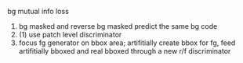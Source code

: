 bg mutual info loss
1. bg masked and reverse bg masked predict the same bg code
2. (1) use patch level discriminator
3. focus fg generator on bbox area; artifitially create bbox for fg, feed artifitially bboxed and real bboxed through a new r/f discriminator
<br>

